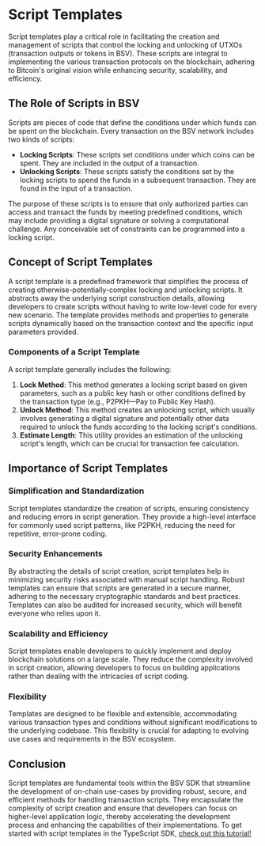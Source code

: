 # Script Templates

Script templates play a critical role in facilitating the creation and management of scripts that control the locking and unlocking of UTXOs (transaction outputs or tokens in BSV). These scripts are integral to implementing the various transaction protocols on the blockchain, adhering to Bitcoin's original vision while enhancing security, scalability, and efficiency.

## The Role of Scripts in BSV

Scripts are pieces of code that define the conditions under which funds can be spent on the blockchain. Every transaction on the BSV network includes two kinds of scripts:

* **Locking Scripts**: These scripts set conditions under which coins can be spent. They are included in the output of a transaction.
* **Unlocking Scripts**: These scripts satisfy the conditions set by the locking scripts to spend the funds in a subsequent transaction. They are found in the input of a transaction.

The purpose of these scripts is to ensure that only authorized parties can access and transact the funds by meeting predefined conditions, which may include providing a digital signature or solving a computational challenge. Any conceivable set of constraints can be programmed into a locking script.

## Concept of Script Templates

A script template is a predefined framework that simplifies the process of creating otherwise-potentially-complex locking and unlocking scripts. It abstracts away the underlying script construction details, allowing developers to create scripts without having to write low-level code for every new scenario. The template provides methods and properties to generate scripts dynamically based on the transaction context and the specific input parameters provided.

### Components of a Script Template

A script template generally includes the following:

1. **Lock Method**: This method generates a locking script based on given parameters, such as a public key hash or other conditions defined by the transaction type (e.g., P2PKH—Pay to Public Key Hash).
2. **Unlock Method**: This method creates an unlocking script, which usually involves generating a digital signature and potentially other data required to unlock the funds according to the locking script's conditions.
3. **Estimate Length**: This utility provides an estimation of the unlocking script's length, which can be crucial for transaction fee calculation.

## Importance of Script Templates

### Simplification and Standardization

Script templates standardize the creation of scripts, ensuring consistency and reducing errors in script generation. They provide a high-level interface for commonly used script patterns, like P2PKH, reducing the need for repetitive, error-prone coding.

### Security Enhancements

By abstracting the details of script creation, script templates help in minimizing security risks associated with manual script handling. Robust templates can ensure that scripts are generated in a secure manner, adhering to the necessary cryptographic standards and best practices. Templates can also be audited for increased security, which will benefit everyone who relies upon it.

### Scalability and Efficiency

Script templates enable developers to quickly implement and deploy blockchain solutions on a large scale. They reduce the complexity involved in script creation, allowing developers to focus on building applications rather than dealing with the intricacies of script coding.

### Flexibility

Templates are designed to be flexible and extensible, accommodating various transaction types and conditions without significant modifications to the underlying codebase. This flexibility is crucial for adapting to evolving use cases and requirements in the BSV ecosystem.

## Conclusion

Script templates are fundamental tools within the BSV SDK that streamline the development of on-chain use-cases by providing robust, secure, and efficient methods for handling transaction scripts. They encapsulate the complexity of script creation and ensure that developers can focus on higher-level application logic, thereby accelerating the development process and enhancing the capabilities of their implementations. To get started with script templates in the TypeScript SDK, [check out this tutorial!](../ts/examples/EXAMPLE\_SCRIPT\_TEMPLATES.md)
